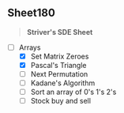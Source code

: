 ## Sheet180

> **Striver's SDE Sheet**

- [ ] Arrays
  - [x] Set Matrix Zeroes
  - [x] Pascal's Triangle
  - [ ] Next Permutation 
  - [ ] Kadane's Algorithm
  - [ ] Sort an array of 0's 1's 2's
  - [ ] Stock buy and sell 